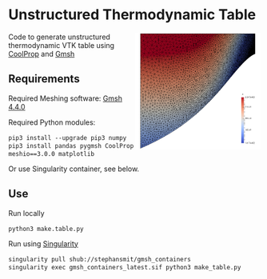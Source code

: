 
# Unstructured Thermodynamic Table
<img align="right" width="250" src="https://github.com/stephansmit/SU2UnstructuredTable/blob/master/table.png">

Code to generate unstructured thermodynamic VTK table using [CoolProp](http://www.coolprop.org/) and [Gmsh](http://gmsh.info/) 

## Requirements
Required Meshing software:
[Gmsh 4.4.0](http://gmsh.info/#Download)

Required Python modules:
```
pip3 install --upgrade pip3 numpy
pip3 install pandas pygmsh CoolProp meshio==3.0.0 matplotlib
```

Or use Singularity container, see below.
## Use
Run locally
~~~
python3 make.table.py
~~~

Run using [Singularity](https://sylabs.io/singularity/) 
~~~~
singularity pull shub://stephansmit/gmsh_containers
singularity exec gmsh_containers_latest.sif python3 make_table.py
~~~~


